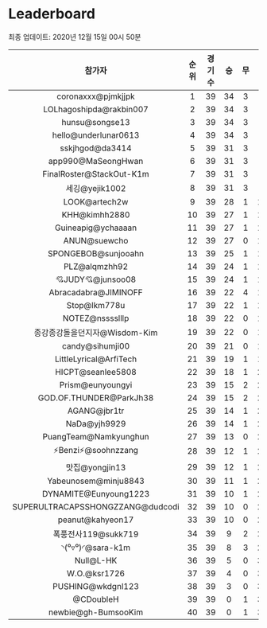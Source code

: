 # Leaderboard
최종 업데이트: 2020년 12월 15일 00시 50분




| 참가자 | 순위 | 경기수 | 승 | 무 | 패 | 승점 |
|:---:|:---:|:---:|:---:|:---:|:---:|:---:|
| coronaxxx@pjmkjjpk | 1 | 39 | 34 | 3 | 2 | 105 |
| LOLhagoshipda@rakbin007 | 2 | 39 | 34 | 3 | 2 | 105 |
| hunsu@songse13 | 3 | 39 | 34 | 3 | 2 | 105 |
| hello@underlunar0613 | 4 | 39 | 34 | 3 | 2 | 105 |
| sskjhgod@da3414 | 5 | 39 | 31 | 3 | 5 | 96 |
| app990@MaSeongHwan | 6 | 39 | 31 | 3 | 5 | 96 |
| FinalRoster@StackOut-K1m | 7 | 39 | 31 | 3 | 5 | 96 |
| 세깅@yejik1002 | 8 | 39 | 31 | 3 | 5 | 96 |
| LOOK@artech2w | 9 | 39 | 28 | 1 | 10 | 85 |
| KHH@kimhh2880 | 10 | 39 | 27 | 1 | 11 | 82 |
| Guineapig@ychaaaan | 11 | 39 | 27 | 1 | 11 | 82 |
| ANUN@suewcho | 12 | 39 | 27 | 0 | 12 | 81 |
| SPONGEBOB@sunjooahn | 13 | 39 | 25 | 1 | 13 | 76 |
| PLZ@alqmzhh92 | 14 | 39 | 24 | 1 | 14 | 73 |
| 💘JUDY💘@junsoo08 | 15 | 39 | 24 | 1 | 14 | 73 |
| Abracadabra@JIMINOFF | 16 | 39 | 22 | 4 | 13 | 70 |
| Stop@lkm778u | 17 | 39 | 22 | 1 | 16 | 67 |
| NOTEZ@nsssslllp | 18 | 39 | 22 | 0 | 17 | 66 |
| 종강종강돌을던지자@Wisdom-Kim | 19 | 39 | 22 | 0 | 17 | 66 |
| candy@sihumji00 | 20 | 39 | 21 | 0 | 18 | 63 |
| LittleLyrical@ArfiTech | 21 | 39 | 19 | 1 | 19 | 58 |
| HICPT@seanlee5808 | 22 | 39 | 18 | 1 | 20 | 55 |
| Prism@eunyoungyi | 23 | 39 | 15 | 2 | 22 | 47 |
| GOD.OF.THUNDER@ParkJh38 | 24 | 39 | 15 | 2 | 22 | 47 |
| AGANG@jbr1tr | 25 | 39 | 14 | 1 | 24 | 43 |
| NaDa@yjh9929 | 26 | 39 | 14 | 1 | 24 | 43 |
| PuangTeam@Namkyunghun | 27 | 39 | 13 | 0 | 26 | 39 |
| ⚡Benzi⚡@soohnzzang | 28 | 39 | 12 | 1 | 26 | 37 |
| 맛집@yongjin13 | 29 | 39 | 12 | 1 | 26 | 37 |
| Yabeunosem@minju8843 | 30 | 39 | 11 | 1 | 27 | 34 |
| DYNAMITE@Eunyoung1223 | 31 | 39 | 10 | 1 | 28 | 31 |
| SUPERULTRACAPSSHONGZZANG@dudcodi | 32 | 39 | 10 | 0 | 29 | 30 |
| peanut@kahyeon17 | 33 | 39 | 10 | 0 | 29 | 30 |
| 폭풍전사119@sukk719 | 34 | 39 | 9 | 2 | 28 | 29 |
| ◝(⁰▿⁰)◜@sara-k1m | 35 | 39 | 8 | 3 | 28 | 27 |
| Null@L-HK | 36 | 39 | 5 | 0 | 34 | 15 |
| W.O.@ksr1726 | 37 | 39 | 4 | 0 | 35 | 12 |
| PUSHING@wkdgnl123 | 38 | 39 | 3 | 0 | 36 | 9 |
| @CDoubleH | 39 | 39 | 0 | 1 | 38 | 1 |
| newbie@gh-BumsooKim | 40 | 39 | 0 | 1 | 38 | 1 |